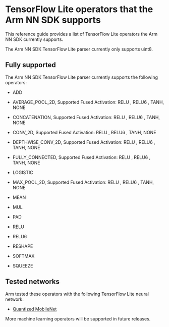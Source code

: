 # TensorFlow Lite operators that the Arm NN SDK supports

This reference guide provides a list of TensorFlow Lite operators the Arm NN SDK currently supports.

The Arm NN SDK TensorFlow Lite parser currently only supports uint8.

## Fully supported

The Arm NN SDK TensorFlow Lite parser currently supports the following operators:

* ADD

* AVERAGE_POOL_2D, Supported Fused Activation: RELU , RELU6 , TANH, NONE

* CONCATENATION, Supported Fused Activation: RELU , RELU6 , TANH, NONE

* CONV_2D, Supported Fused Activation: RELU , RELU6 , TANH, NONE

* DEPTHWISE_CONV_2D, Supported Fused Activation: RELU , RELU6 , TANH, NONE

* FULLY_CONNECTED, Supported Fused Activation: RELU , RELU6 , TANH, NONE

* LOGISTIC

* MAX_POOL_2D, Supported Fused Activation: RELU , RELU6 , TANH, NONE

* MEAN

* MUL

* PAD

* RELU

* RELU6

* RESHAPE

* SOFTMAX

* SQUEEZE

## Tested networks

Arm tested these operators with the following TensorFlow Lite neural network:

* [Quantized MobileNet](http://download.tensorflow.org/models/mobilenet_v1_2018_02_22/mobilenet_v1_1.0_224_quant.tgz)

More machine learning operators will be supported in future releases.
